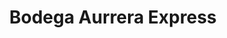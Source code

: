 ---
title: "Bodega Aurrera Express"
url: /venustiano-carranza/bodega-aurrera-express/
shop: comodidad
---